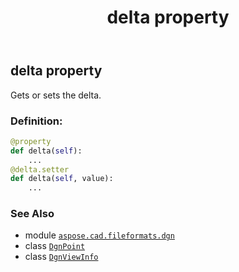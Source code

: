 ﻿---
title: delta property
second_title: Aspose.CAD for Python via .NET API References
description: 
type: docs
weight: 50
url: /aspose.cad.fileformats.dgn/dgnviewinfo/delta/
is_root: false
---

## delta property


Gets or sets the delta.
### Definition:
```python
@property
def delta(self):
    ...
@delta.setter
def delta(self, value):
    ...
```

### See Also
* module [`aspose.cad.fileformats.dgn`](../../)
* class [`DgnPoint`](/cad/python-net/aspose.cad.fileformats.dgn/dgnpoint)
* class [`DgnViewInfo`](/cad/python-net/aspose.cad.fileformats.dgn/dgnviewinfo)
